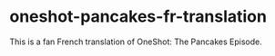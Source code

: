 # oneshot-pancakes-fr-translation
This is a fan French translation of OneShot: The Pancakes Episode.
